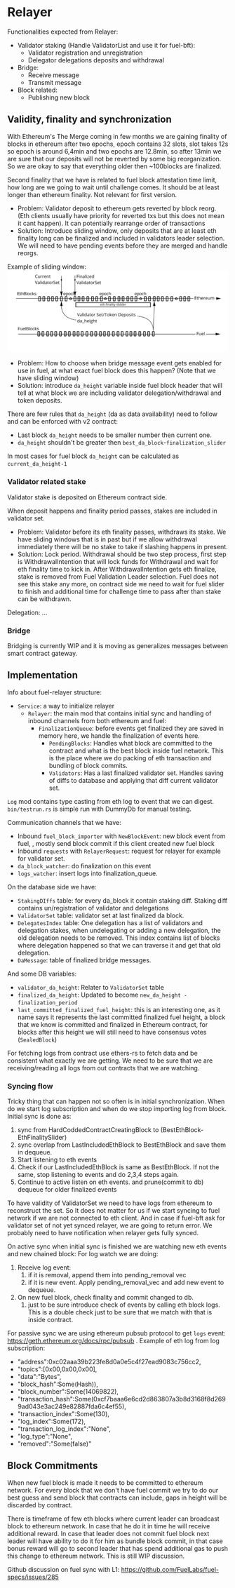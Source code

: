
# Relayer

Functionalities expected from Relayer:

* Validator staking (Handle ValidatorList and use it for fuel-bft):
  * Validator registration and unregistration
  * Delegator delegations deposits and withdrawal
* Bridge:
  * Receive message
  * Transmit message
* Block related:
  * Publishing new block

## Validity, finality and synchronization

With Ethereum's The Merge coming in few months we are gaining finality of blocks in ethereum after two epochs, epoch contains 32 slots, slot takes 12s so epoch is around 6,4min and two epochs are 12.8min, so after 13min we are sure that our deposits will not be reverted by some big reorganization. So we are okay to say that everything older then ~100blocks are finalized.

Second finality that we have is related to fuel block attestation time limit, how long are we going to wait until challenge comes. It should be at least longer than ethereum finality. Not relevant for first version.

* Problem: Validator deposit to ethereum gets reverted by block reorg. (Eth clients usually have priority for reverted txs but this does not mean it cant happen). It can potentially rearrange order of transactions
* Solution: Introduce sliding window, only deposits that are at least eth finality long can be finalized and included in validators leader selection. We will need to have pending events before they are merged and handle reorgs.

Example of sliding window:
![Sliding Window](../docs/diagrams/fuel_v2_relayer_sliding_window.jpg)

* Problem: How to choose when bridge message event gets enabled for use in fuel, at what exact fuel block does this happen? (Note that we have sliding window)
* Solution: introduce `da_height` variable inside fuel block header that will tell at what block we are including validator delegation/withdrawal and token deposits.

There are few rules that `da_height` (da as data availability) need to follow and can be enforced with v2 contract:

* Last block `da_height` needs to be smaller number then current one.
* `da_height` shouldn't be greater then `best_da_block`-`finalization_slider`

In most cases for fuel block `da_height` can be calculated as `current_da_height-1`

### Validator related stake

Validator stake is deposited on Ethereum contract side.

When deposit happens and finality period passes, stakes are included in validator set.

* Problem: Validator before its eth finality passes, withdraws its stake. We have sliding windows that is in past but if we allow withdrawal immediately there will be no stake to take if slashing happens in present.
* Solution: Lock period. Withdrawal should be two step process, first step is WithdrawalIntention that will lock funds for Withdrawal and wait for eth finality time to kick in. After WithdrawalIntention gets eth finalize, stake is removed from Fuel Validation Leader selection. Fuel does not see this stake any more, on contract side we need to wait for fuel slider to finish and additional time for challenge time to pass after than stake can be withdrawn.

Delegation: ...

### Bridge

Bridging is currently WIP and it is moving as generalizes messages between smart contract gateway.

## Implementation

Info about fuel-relayer structure:

* `Service`: a way to initialize relayer
  * `Relayer`: the main mod that contains initial sync and handling of inbound channels from both ethereum and fuel:
    * `FinalizationQueue`: before events get finalized they are saved in memory here, we handle the finalization of events here.
      * `PendingBlocks`: Handles what block are committed to the contract and what is the best block inside fuel network. This is the place where we do packing of eth transaction and bundling of block commits.
      * `Validators`:  Has a last finalized validator set. Handles saving of diffs to database and applying that diff current validator set.

`Log` mod contains type casting from eth log to event that we can digest. `bin/testrun.rs` is simple run with DummyDb for manual testing.

Communication channels that we have:

* Inbound `fuel_block_importer` with `NewBlockEvent`: new block event from fuel, , mostly send block commit if this client created new fuel block
* Inbound `requests` with `RelayerRequest`: request for relayer for example for validator set.
* `da_block_watcher`: do finalization on this event
* `logs_watcher`: insert logs into finalization_queue.

On the database side we have:

* `StakingDIffs` table: for every da_block it contain staking diff. Staking diff contains un/registration of validator and delegations
* `ValidatorSet` table: validator set at last finalized da block.
* `DelegatesIndex` table: One delegation has a list of validators and delegation stakes, when undelegating or adding a new delegation, the old delegation needs to be removed. This index contains list of blocks where delegation happened so that we can traverse it and get that old delegation.
* `DaMessage`: table of finalized bridge messages.

And some DB variables:

* `validator_da_height`: Relater to `ValidatorSet` table
* `finalized_da_height`:  Updated to become `new_da_height - finalization_period`
* `last_committed_finalized_fuel_height`: this is an interesting one, as it name says it represents the last committed finalized fuel height, a block that we know is committed and finalized in Ethereum contract, for blocks after this height we will still need to have consensus votes (`SealedBlock`)

For fetching logs from contract use ethers-rs to fetch data and be consistent what exactly we are getting. We need to be sure that we are receiving/reading all logs from out contracts that we are watching.

### Syncing flow

Tricky thing that can happen not so often is in initial synchronization. When do we start log subscription and when do we stop importing log from block. Initial sync is done as:

1. sync from HardCoddedContractCreatingBlock to (BestEthBlock-EthFinalitySlider)
1. sync overlap from LastIncludedEthBlock to BestEthBlock and save them in dequeue.
1. Start listening to eth events
1. Check if our LastIncludedEthBlock is same as BestEthBlock.
  If not the same, stop listening to events and do 2,3,4 steps again.
1. Continue to active listen on eth events. and prune(commit to db) dequeue for older finalized events

To have validity of ValidatorSet we need to have logs from ethereum to reconstruct the set. So It does not matter for us if we start syncing to fuel network if we are not connected to eth client. And in case if fuel-bft ask for validator set of not yet synced relayer, we are going to return error. We probably need to have notification when relayer gets fully synced.

On active sync when initial sync is finished we are watching new eth events and new chained block:
For log watch we are doing:

1. Receive log event:
    1. if it is removal, append them into pending_removal vec
    1. if it is new event. Apply pending_removal_vec and add new event to dequeue.
1. On new fuel block, check finality and commit changed to db.
    1. just to be sure introduce check of events by calling eth block logs. This is a double check just to be sure that we match with that is inside contract.

For passive sync we are using ethereum pubsub protocol to get `logs` event: <https://geth.ethereum.org/docs/rpc/pubsub> . Example of eth log from log subscription:

* "address":0xc02aaa39b223fe8d0a0e5c4f27ead9083c756cc2,
* "topics":[0x00,0x00,0x00],
* "data":"Bytes",
* "block_hash":Some(Hash)),
* "block_number":Some(14069822),
* "transaction_hash":Some(0xcf7baaa6e6cd2d863807a3b8d3168f8d2699ad043e3ac249e82887fda6c4ef55),
* "transaction_index":Some(130),
* "log_index":Some(172),
* "transaction_log_index":"None",
* "log_type":"None",
* "removed":"Some(false)"

## Block Commitments

When new fuel block is made it needs to be committed to ethereum network.
For every block that we don't have fuel commit we try to do our best guess and send block that contracts can include, gaps in height will be discarded by contract.

There is timeframe of few eth blocks where current leader can broadcast block to ethereum network. In case that he do it in time he will receive additional reward. In case that leader does not commit fuel block next leader will have ability to do it for him as bundle block commit, in that case bonus reward will go to second leader that has spend additional gas to push this change to ethereum network. This is still WIP discussion.

Github discussion on fuel sync with L1: <https://github.com/FuelLabs/fuel-specs/issues/285>
